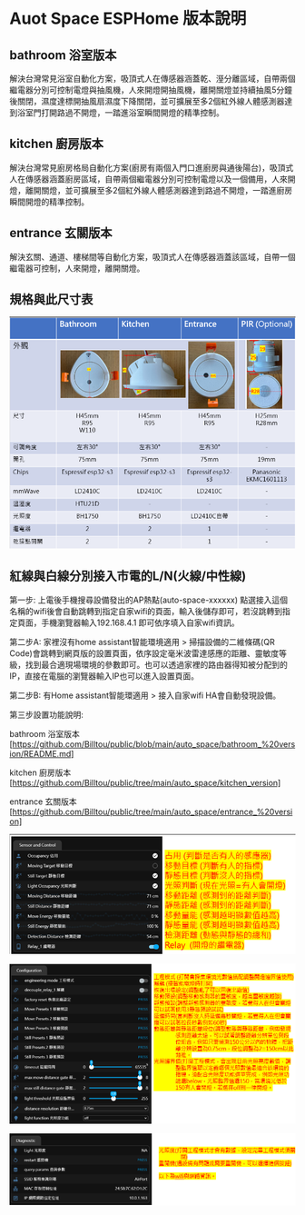 # Auot Space ESPHome 版本說明

## bathroom 浴室版本

解決台灣常見浴室自動化方案，吸頂式人在傳感器涵蓋乾、溼分離區域，自帶兩個繼電器分別可控制電燈與抽風機，人來開燈開抽風機，離開關燈並持續抽風5分鐘後關閉，濕度達標開抽風扇濕度下降關閉，並可擴展至多2個紅外線人體感測器達到浴室門打開路過不開燈，一踏進浴室瞬間開燈的精準控制。

## kitchen 廚房版本

解決台灣常見廚房格局自動化方案(廚房有兩個入門口進廚房與通後陽台)，吸頂式人在傳感器涵蓋廚房區域，自帶兩個繼電器分別可控制電燈以及一個備用，人來開燈，離開關燈，並可擴展至多2個紅外線人體感測器達到路過不開燈，一踏進廚房瞬間開燈的精準控制。

## entrance 玄關版本

解決玄關、通道、樓梯間等自動化方案，吸頂式人在傳感器涵蓋該區域，自帶一個繼電器可控制，人來開燈，離開關燈。

## 規格與此尺寸表

![Mosquitto_broker](/auto_space/image/134954.png)



## 紅線與白線分別接入市電的L/N(火線/中性線)

第一步: 上電後手機搜尋設備發出的AP熱點(auto-space-xxxxxx) 點選接入這個名稱的wifi後會自動跳轉到指定自家wifi的頁面，輸入後儲存即可，若沒跳轉到指定頁面，手機瀏覽器輸入192.168.4.1 即可依序填入自家wifi資訊。

第二步A: 家裡沒有home assistant智能環境適用 > 掃描設備的二維條碼(QR Code)會跳轉到網頁版的設置頁面，依序設定毫米波雷達感應的距離、靈敏度等級，找到最合適現場環境的參數即可。也可以透過家裡的路由器得知被分配到的IP，直接在電腦的瀏覽器輸入IP也可以進入設置頁面。

第二步B: 有Home assistant智能環適用 > 接入自家wifi HA會自動發現設備。

第三步設置功能說明:

bathroom 浴室版本 [https://github.com/Billtou/public/blob/main/auto_space/bathroom_%20version/README.md]

kitchen 廚房版本 [https://github.com/Billtou/public/tree/main/auto_space/kitchen_version]

entrance 玄關版本 [https://github.com/Billtou/public/tree/main/auto_space/entrance_%20version]


![Mosquitto_broker](/auto_space/image/165548.png)

![Mosquitto_broker](/auto_space/image/165724.png)

![Mosquitto_broker](/auto_space/image/170029.png)
